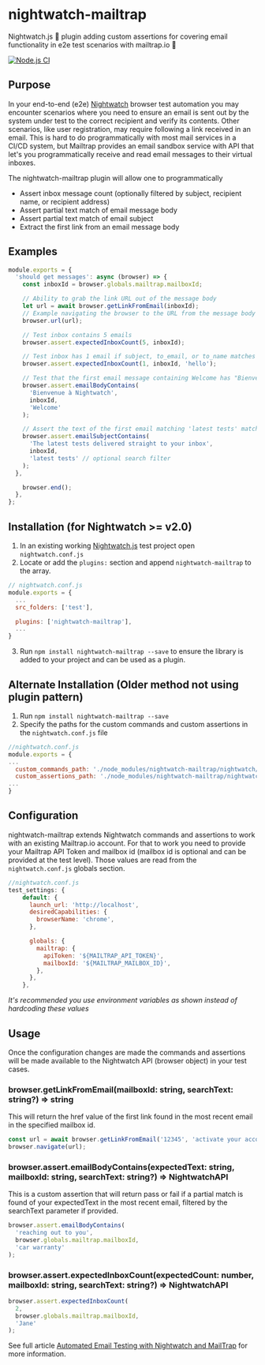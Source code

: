 # nightwatch-mailtrap

Nightwatch.js 🦉 plugin adding custom assertions for covering email functionality in e2e test scenarios with mailtrap.io 📨

[![Node.js CI](https://github.com/reallymello/nightwatch-mailtrap/actions/workflows/node.js.yml/badge.svg)](https://github.com/reallymello/nightwatch-mailtrap/actions/workflows/node.js.yml)

## Purpose

In your end-to-end (e2e) [Nightwatch](https://nightwatchjs.org/) browser test automation you may encounter scenarios where you need to ensure an email is sent out by the system under test to the correct recipient and verify its contents. Other scenarios, like user registration, may require following a link received in an email. This is hard to do programmatically with most mail services in a CI/CD system, but Mailtrap provides an email sandbox service with API that let's you programmatically receive and read email messages to their virtual inboxes.

The nightwatch-mailtrap plugin will allow one to programmatically

- Assert inbox message count (optionally filtered by subject, recipient name, or recipient address)
- Assert partial text match of email message body
- Assert partial text match of email subject
- Extract the first link from an email message body

## Examples

```js
module.exports = {
  'should get messages': async (browser) => {
    const inboxId = browser.globals.mailtrap.mailboxId;

    // Ability to grab the link URL out of the message body
    let url = await browser.getLinkFromEmail(inboxId);
    // Example navigating the browser to the URL from the message body link
    browser.url(url);

    // Test inbox contains 5 emails
    browser.assert.expectedInboxCount(5, inboxId);

    // Test inbox has 1 email if subject, to_email, or to_name matches "hello"
    browser.assert.expectedInboxCount(1, inboxId, 'hello');

    // Test that the first email message containing Welcome has "Bienvenue à Nightwatch" in the message body
    browser.assert.emailBodyContains(
      'Bienvenue à Nightwatch',
      inboxId,
      'Welcome'
    );

    // Assert the text of the first email matching 'latest tests' matches 'The latest tests delivered...'
    browser.assert.emailSubjectContains(
      'The latest tests delivered straight to your inbox',
      inboxId,
      'latest tests' // optional search filter
    );
  },

    browser.end();
  },
};
```

## Installation (for Nightwatch >= v2.0)

1. In an existing working [Nightwatch.js](https://nightwatchjs.org/guide/quickstarts/create-and-run-a-nightwatch-test.html) test project open `nightwatch.conf.js`
2. Locate or add the `plugins:` section and append `nightwatch-mailtrap` to the array.

```js
// nightwatch.conf.js
module.exports = {
  ...
  src_folders: ['test'],

  plugins: ['nightwatch-mailtrap'],
  ...
}
```

3. Run `npm install nightwatch-mailtrap --save` to ensure the library is added to your project and can be used as a plugin.

## Alternate Installation (Older method not using plugin pattern)

1. Run `npm install nightwatch-mailtrap --save`
2. Specify the paths for the custom commands and custom assertions in the `nightwatch.conf.js` file

```js
//nightwatch.conf.js
module.exports = {
...
  custom_commands_path: './node_modules/nightwatch-mailtrap/nightwatch/commands',
  custom_assertions_path: './node_modules/nightwatch-mailtrap/nightwatch/assertions',
...
}
```

## Configuration

nightwatch-mailtrap extends Nightwatch commands and assertions to work with an existing Mailtrap.io account. For that to work you need to provide your Mailtrap API Token and mailbox id (mailbox id is optional and can be provided at the test level). Those values are read from the `nightwatch.conf.js` globals section.

```js
//nightwatch.conf.js
test_settings: {
    default: {
      launch_url: 'http://localhost',
      desiredCapabilities: {
        browserName: 'chrome',
      },

      globals: {
        mailtrap: {
          apiToken: '${MAILTRAP_API_TOKEN}',
          mailboxId: '${MAILTRAP_MAILBOX_ID}',
        },
      },
    },
```

_It's recommended you use environment variables as shown instead of hardcoding these values_

## Usage

Once the configuration changes are made the commands and assertions will be made available to the Nightwatch API (browser object) in your test cases.

### browser.getLinkFromEmail(mailboxId: string, searchText: string?) => string

This will return the href value of the first link found in the most recent email in the specified mailbox id.

```js
const url = await browser.getLinkFromEmail('12345', 'activate your account');
browser.navigate(url);
```

### browser.assert.emailBodyContains(expectedText: string, mailboxId: string, searchText: string?) => NightwatchAPI

This is a custom assertion that will return pass or fail if a partial match is found of your expectedText in the most recent email, filtered by the searchText parameter if provided.

```js
browser.assert.emailBodyContains(
  'reaching out to you',
  browser.globals.mailtrap.mailboxId,
  'car warranty'
);
```

### browser.assert.expectedInboxCount(expectedCount: number, mailboxId: string, searchText: string?) => NightwatchAPI

```js
browser.assert.expectedInboxCount(
  2,
  browser.globals.mailtrap.mailboxId,
  'Jane'
);
```

See full article [Automated Email Testing with Nightwatch and MailTrap](https://www.davidmello.com/email-testing-nightwatch-mailtrap/) for more information.
